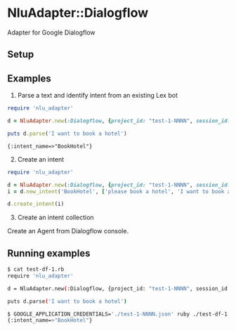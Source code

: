 # NluAdapter::Dialogflow

Adapter for Google Dialogflow

## Setup


## Examples

1. Parse a text and identify intent from an existing Lex bot
```ruby
require 'nlu_adapter'

d = NluAdapter.new(:Dialogflow, {project_id: "test-1-NNNN", session_id: 'SESSION1'})

puts d.parse('I want to book a hotel')

```
```
{:intent_name=>"BookHotel"}
```
2. Create an intent
```ruby
require 'nlu_adapter'

d = NluAdapter.new(:Dialogflow, {project_id: "test-1-NNNN", session_id: 'SESSION1'})
i = d.new_intent('BookHotel', ['please book a hotel', 'I want to book a hotel'])

d.create_intent(i)

```

3. Create an intent collection

Create an Agent from Dialogflow console.

## Running examples
```bash
$ cat test-df-1.rb
require 'nlu_adapter'

d = NluAdapter.new(:Dialogflow, {project_id: "test-1-NNNN", session_id: 'SESSION1'})

puts d.parse('I want to book a hotel')

$ GOOGLE_APPLICATION_CREDENTIALS='./test-1-NNNN.json' ruby ./test-df-1.rb
{:intent_name=>"BookHotel"}

```
